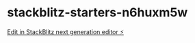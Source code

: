 # stackblitz-starters-n6huxm5w

[Edit in StackBlitz next generation editor ⚡️](https://stackblitz.com/~/github.com/andresjordanze/stackblitz-starters-n6huxm5w)